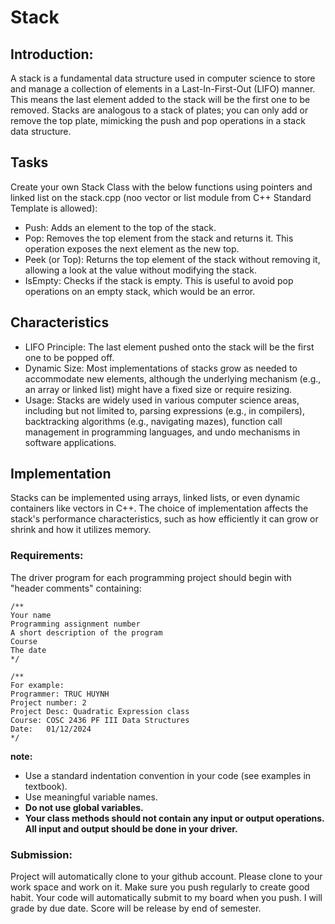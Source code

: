 # Stack

## Introduction:

A stack is a fundamental data structure used in computer science to store and manage a collection of elements in a Last-In-First-Out (LIFO) manner. This means the last element added to the stack will be the first one to be removed. Stacks are analogous to a stack of plates; you can only add or remove the top plate, mimicking the push and pop operations in a stack data structure.

## Tasks
Create your own Stack Class with the below functions using pointers and linked list on the stack.cpp (noo vector or list module from C++ Standard Template is allowed):
- Push: Adds an element to the top of the stack.
- Pop: Removes the top element from the stack and returns it. This operation exposes the next element as the new top.
- Peek (or Top): Returns the top element of the stack without removing it, allowing a look at the value without modifying the stack.
- IsEmpty: Checks if the stack is empty. This is useful to avoid pop operations on an empty stack, which would be an error.

## Characteristics
- LIFO Principle: The last element pushed onto the stack will be the first one to be popped off.
- Dynamic Size: Most implementations of stacks grow as needed to accommodate new elements, although the underlying mechanism (e.g., an array or linked list) might have a fixed size or require resizing.
- Usage: Stacks are widely used in various computer science areas, including but not limited to, parsing expressions (e.g., in compilers), backtracking algorithms (e.g., navigating mazes), function call management in programming languages, and undo mechanisms in software applications.

## Implementation
Stacks can be implemented using arrays, linked lists, or even dynamic containers like vectors in C++. The choice of implementation affects the stack's performance characteristics, such as how efficiently it can grow or shrink and how it utilizes memory.

### Requirements:
The driver program for each programming project should begin with "header comments" containing:
```cplus
/**
Your name
Programming assignment number
A short description of the program
Course
The date
*/

/**
For example:
Programmer: TRUC HUYNH
Project number: 2
Project Desc: Quadratic Expression class
Course: COSC 2436 PF III Data Structures
Date:   01/12/2024
*/
```
**note:**
- Use a standard indentation convention in your code (see examples in textbook).
- Use meaningful variable names.
- **Do not use global variables.**
- **Your class methods should not contain any input or output operations. All input and output should be done in your driver.**

### Submission:
Project will automatically clone to your github account. Please clone to your work space and work on it. Make sure you push regularly to create good habit. Your code will automatically submit to my board when you push. I will grade by due date. Score will be release by end of semester.
